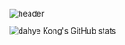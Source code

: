 <div align="left">

  ![header](https://capsule-render.vercel.app/api?type=rect&color=0:FFDEFF,100:a82da8&text=Welcome%20to%20dahye's%20GitHub%20👋&animation=twinkling&fontSize=35&fontAlignY=50&fontAlign=70&height=200)
  
  ![dahye Kong's GitHub stats](https://github-readme-stats.vercel.app/api?username=dahyeme&show_icons=true&theme=dracula)
</div>
